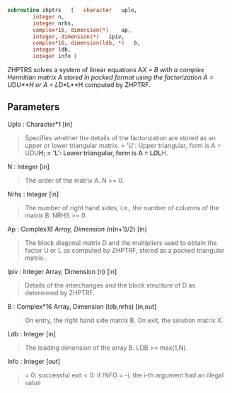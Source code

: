 ```fortran
subroutine zhptrs	(	character	uplo,
		integer	n,
		integer	nrhs,
		complex*16, dimension(*)	ap,
		integer, dimension(*)	ipiv,
		complex*16, dimension(ldb, *)	b,
		integer	ldb,
		integer	info )
```

 ZHPTRS solves a system of linear equations A*X = B with a complex
 Hermitian matrix A stored in packed format using the factorization
 A = U*D*U**H or A = L*D*L**H computed by ZHPTRF.

## Parameters
Uplo : Character*1 [in]
> Specifies whether the details of the factorization are stored
> as an upper or lower triangular matrix.
> = 'U':  Upper triangular, form is A = U*D*U**H;
> = 'L':  Lower triangular, form is A = L*D*L**H.

N : Integer [in]
> The order of the matrix A.  N >= 0.

Nrhs : Integer [in]
> The number of right hand sides, i.e., the number of columns
> of the matrix B.  NRHS >= 0.

Ap : Complex*16 Array, Dimension (n*(n+1)/2) [in]
> The block diagonal matrix D and the multipliers used to
> obtain the factor U or L as computed by ZHPTRF, stored as a
> packed triangular matrix.

Ipiv : Integer Array, Dimension (n) [in]
> Details of the interchanges and the block structure of D
> as determined by ZHPTRF.

B : Complex*16 Array, Dimension (ldb,nrhs) [in,out]
> On entry, the right hand side matrix B.
> On exit, the solution matrix X.

Ldb : Integer [in]
> The leading dimension of the array B.  LDB >= max(1,N).

Info : Integer [out]
> = 0:  successful exit
> < 0: if INFO = -i, the i-th argument had an illegal value

